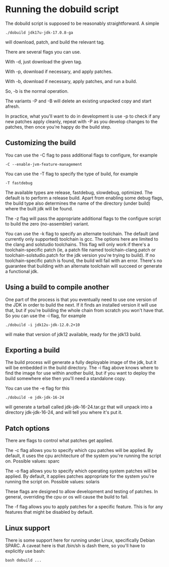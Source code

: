 # Running the dobuild script

The dobuild script is supposed to be reasonably straightforward. A
simple

    ./dobuild jdk17u-jdk-17.0.8-ga

will download, patch, and build the relevant tag.

There are several flags you can use.

With -d, just download the given tag.

With -p, download if necessary, and apply patches.

With -b, download if necessary, apply patches, and run a build.

So, -b is the normal operation.

The variants -P and -B will delete an existing unpacked copy and start
afresh.

In practice, what you'll want to do in development is use -p to check
if any new patches apply cleanly, repeat with -P as you develop changes
to the patches, then once you're happy do the build step.

## Customizing the build

You can use the -C flag to pass additional flags to configure, for example

    -C --enable-jvm-feature-management

You can use the -T flag to specify the type of build, for example

    -T fastdebug

The available types are release, fastdebug, slowdebug, optimized. The default
is to perform a release build. Apart from enabling some debug flags, the
build type also determines the name of the directory (under build) where the
built jdk will be found.

The -z flag will pass the appropriate additional flags to the configure
script to build the zero (no-assembler) variant.

You can use the -k flag to specify an alternate toolchain. The default (and
currently only supported) toolchain is gcc. The options here are limited to
the clang and solstudio toolchains. This flag will only work if there's a
toolchain-specific patch (ie, a patch file named toolchain-clang.patch or
toolchain-solstudio.patch for the jdk version you're trying to build). If
no toolchain-specific patch is found, the build will fail with an error.
There's no guarantee that building with an alternate toolchain will succeed
or generate a functional jdk.

## Using a build to compile another

One part of the process is that you eventually need to use one version of
the JDK in order to build the next. If it finds an installed version it
will use that, but if you're building the whole chain from scratch you
won't have that. So you can use the -i flag, for example

    ./dobuild -i jdk12u-jdk-12.0.2+10

will make that version of jdk12 available, ready for the jdk13 build.

## Exporting a build

The build process will generate a fully deployable image of the jdk, but it
will be embedded in the build directory. The -i flag above knows where to
find the image for use within another build, but if you want to deploy the
build somewhere else then you'll need a standalone copy.

You can use the -e flag for this

    ./dobuild -e jdk-jdk-16-24

will generate a tarball called jdk-jdk-16-24.tar.gz that will unpack into a
directory jdk-jdk-16-24, and will tell you where it's put it.

## Patch options

There are flags to control what patches get applied.

The -c flag allows you to specify which cpu patches will be applied. By
default, it uses the cpu architecture of the system you're running the
script on. Possible values: sparc

The -o flag allows you to specify which operating system patches will
be applied. By default, it applies patches appropriate for the system
you're running the script on. Possible values: solaris

These flags are designed to allow development and testing of patches.
In general, overriding the cpu or os will cause the build to fail.

The -f flag allows you to apply patches for a specific feature. This
is for any features that might be disabled by default.

## Linux support

There is some support here for running under Linux, specifically Debian
SPARC. A caveat here is that /bin/sh is dash there, so you'll have to
explicitly use bash:

    bash dobuild ...
